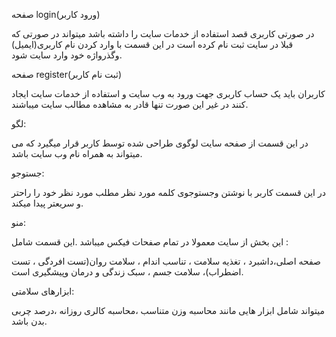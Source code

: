صفحه login(ورود کاربر)

در صورتی کاربری قصد استفاده از خدمات سایت را داشته باشد میتواند در صورتی که قبلا در سایت ثبت نام کرده است در این قسمت با وارد کردن نام کاربری(ایمیل) وگذرواژه خود وارد سایت شود.

صفحه  register(ثبت نام کاربر)

کاربران باید یک حساب کاربری جهت ورود به وب سایت و استفاده از خدمات سایت ایجاد کنند در غیر این صورت تنها قادر به مشاهده مطالب سایت میباشند.

لگو:

در این قسمت از صفحه سایت لوگوی طراحی شده توسط کاربر قرار میگیرد که می میتواند به همراه نام وب سایت باشد.

جستوجو:

در این قسمت کاربر با نوشتن وجستوجوی کلمه مورد نظر مطلب مورد نظر خود را راحتر و سریعتر پیدا میکند.

منو:

این بخش از سایت معمولا در تمام صفحات فیکس میباشد .این قسمت شامل :

صفحه اصلی،داشبرد ، تغذیه سلامت ، تناسب اندام ، سلامت روان(تست افردگی ، تست اضطراب)، سلامت جسم ، سبک زندگی و  درمان وپیشگیری است.

ابزارهای سلامتی:

میتواند شامل ابزار هایی مانند محاسبه وزن متناسب ،محاسبه کالری روزانه ،درصد چربی بدن باشد.



